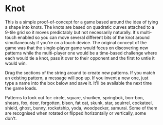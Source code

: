 Knot
====

This is a simple proof-of-concept for a game based around the idea of tying a shape into knots. The knots are based on quadratic curves attached to a 9-tile grid so it moves predictably but not necessarily naturally. It's multi-touch enabled so you can move several different bits of the knot around simultaneously if you're on a touch device. The original concept of the game was that the single-player game would focus on discovering new patterns while the multi-player one would be a time-based challenge where each would tie a knot, pass it over to their opponent and the first to untie it would win.

Drag the sections of the string around to create new patterns. If you match an existing pattern, a message will pop up. If you invent a new one, just type a name into the box below and save it. It'll be available the next time the game loads.

Patterns to look out for: circle, square, shuriken, springbok, bon-bon, shears, fox, deer, forgotten, bison, fat cat, skunk, star, squirrel, cockateel, shield, ghost, bunny, rocketship, yoda, woodpecker, samurai. Some of them are recognised when rotated or flipped horizontally or vertically, some don't.
